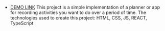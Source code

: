  - [DEMO LINK](https://skorykdariia.github.io/<repo_name>/)
This project is a simple implementation of a planner or app for recording activities you want to do over a period of time. The technologies used to create this project: HTML, CSS, JS, REACT, TypeScript
